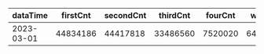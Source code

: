 |dataTime|firstCnt|secondCnt|thirdCnt|fourCnt|winCnt|vrate|wrate|
|-|-|-|-|-|-|-|-|
|2023-03-01|44834186|44417818|33486560|7520020|6459211|86.8%|13.7%|